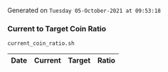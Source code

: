 Generated on `Tuesday 05-October-2021 at 09:53:18`

### Current to Target Coin Ratio
`current_coin_ratio.sh`

Date|Current|Target|Ratio
---|---|---|---

